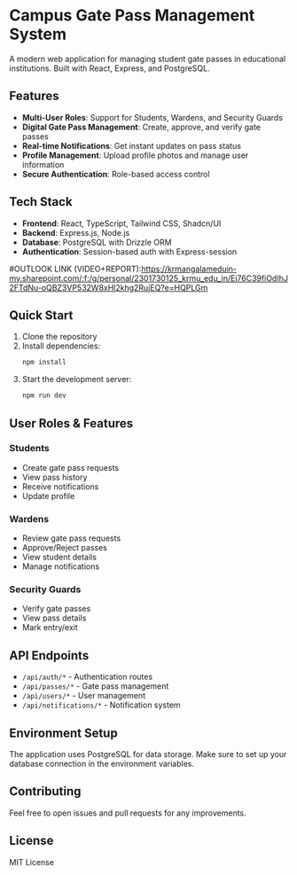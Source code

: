 
# Campus Gate Pass Management System

A modern web application for managing student gate passes in educational institutions. Built with React, Express, and PostgreSQL.

## Features

- **Multi-User Roles**: Support for Students, Wardens, and Security Guards
- **Digital Gate Pass Management**: Create, approve, and verify gate passes
- **Real-time Notifications**: Get instant updates on pass status
- **Profile Management**: Upload profile photos and manage user information
- **Secure Authentication**: Role-based access control

## Tech Stack

- **Frontend**: React, TypeScript, Tailwind CSS, Shadcn/UI
- **Backend**: Express.js, Node.js
- **Database**: PostgreSQL with Drizzle ORM
- **Authentication**: Session-based auth with Express-session

#OUTLOOK LINK (VIDEO+REPORT):https://krmangalameduin-my.sharepoint.com/:f:/g/personal/2301730125_krmu_edu_in/Ei76C39fiOdIhJ2FTdNu-oQBZ3VP532W8xHl2khg2RujEQ?e=HQPLGm

## Quick Start

1. Clone the repository
2. Install dependencies:
   ```bash
   npm install
   ```
3. Start the development server:
   ```bash
   npm run dev
   ```

## User Roles & Features

### Students
- Create gate pass requests
- View pass history
- Receive notifications
- Update profile

### Wardens
- Review gate pass requests
- Approve/Reject passes
- View student details
- Manage notifications

### Security Guards
- Verify gate passes
- View pass details
- Mark entry/exit

## API Endpoints

- `/api/auth/*` - Authentication routes
- `/api/passes/*` - Gate pass management
- `/api/users/*` - User management
- `/api/notifications/*` - Notification system

## Environment Setup

The application uses PostgreSQL for data storage. Make sure to set up your database connection in the environment variables.

## Contributing

Feel free to open issues and pull requests for any improvements.

## License

MIT License

